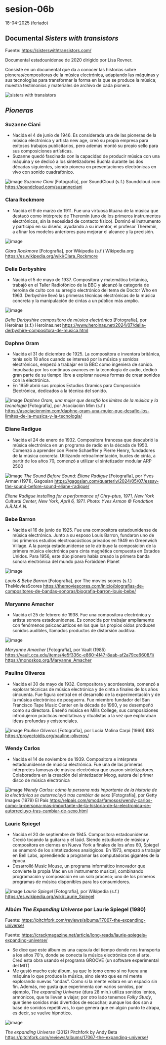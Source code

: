 # sesion-06b

18-04-2025 (feriado)


## Documental _Sisters with transistors_

Fuente: <https://sisterswithtransistors.com/>

Documental estadounidense de 2020 dirigido por Lisa Rovner. 

Consiste en un documental que da a conocer las historias sobre pioneras/compositoras de la música electrónica, adaptando las máquinas y sus tecnologías para transformar la forma en la que se produce la música; muestra testimonios y materiales de archivo de cada pionera.

![sisters with transistors](https://github.com/user-attachments/assets/e7f4017c-8fd8-4067-99a3-78a2d77be631)

## ***Pioneras***
### Suzanne Ciani
* Nacida el 4 de junio de 1946. Es considerada una de las pioneras de la música electrónica y artista new age, creó su propia empresa para exitosos trabajos publicitarios, pero además montó su propio sello para sus composiciones artísticas.
* Suzanne quedó fascinada con la capacidad de producir música con una máquina y se dedicó a los sintetizadores Buchla durante las dos décadas siguientes, siendo pionera en presentaciones electrónicas en vivo con sonido cuadrafónico.

![image](https://github.com/user-attachments/assets/d42f29a3-74bd-4b01-b701-c8f2316a0459)
_Suzanne Ciani_ [Fotografía], por SoundCloud (s.f.) Soundcloud.com <https://soundcloud.com/suzanneciani>

### Clara Rockmore
* Nacida el 9 de marzo de 1911. Fue una virtuosa lituana de la música que destacó como intérprete de Theremín (uno de los primeros instrumentos electrónicos, sin la necesidad de contacto físico). Dominó el instrumento y participó en su diseño, ayudando a su inventor, el profesor Theremin, a afinar los modelos anteriores para mejorar el alcance y la precisión.

![image](https://github.com/user-attachments/assets/d576f45d-554d-4ac4-b074-f89d56e4dacc)

_Clara Rockmore_ [Fotografía], por Wikipedia (s.f.) Wikipedia.org <https://es.wikipedia.org/wiki/Clara_Rockmore>

### Delia Derbyshire
* Nacida el 5 de mayo de 1937. Compositora y matemática británica, trabajó en el Taller Radiofónico de la BBC y alcanzó la categoría de heroína de culto con su arreglo electrónico del tema de Doctor Who en 1963. Derbyshire llevó las primeras técnicas electrónicas de la música concreta y la manipulación de cintas a un público más amplio.

![image](https://github.com/user-attachments/assets/b2c7f11c-cea0-4178-b271-84350d1ee7eb)

_Delia Derbyshire compositora de música electrónica_ [Fotografía], por Heroínas (s.f.) Heroínas.net <https://www.heroinas.net/2024/07/delia-derbyshire-compositora-de-musica.html>

### Daphne Oram 
* Nacida el 31 de diciembre de 1925. La compositora e inventora británica, tenía solo 18 años cuando se interesó por la música y sonidos electrónicos, empezó a trabajar en la BBC como ingeniera de sonido. Impulsada por los continuos avances en la tecnología de audio, dedicó gran parte de su tiempo libre a explorar nuevas formas de crear sonidos con la electrónica.
* En 1959 abrió sus propios Estudios Oramics para Composición Electrónica, dedicados a la técnica del sonido.

![image](https://github.com/user-attachments/assets/e453c747-4c18-4c4b-bf3e-c83a07b6df2b)
_Daphne Oram, una mujer que desafió los límites de la música y la tecnología_ [Fotografía], por Asociación Mim (s.f.) <https://asociacionmim.com/daphne-oram-una-mujer-que-desafio-los-limites-de-la-musica-y-la-tecnologia/>

### Eliane Radigue
* Nacida el 24 de enero de 1932. Compositora francesa que descubrió la música electrónica en un programa de radio en la década de 1950. Comenzó a aprender con Pierre Schaeffer y Pierre Henry, fundadores de la música concreta. Utilizando retroalimentación, bucles de cinta, a partir de los años 70, comenzó a utilizar el sintetizador modular ARP 2500

![image](https://github.com/user-attachments/assets/2a5a430a-637b-40a4-a57a-1451bf4535a9)
_The Sound Before Sound: Éliane Radigue_ [Fotografía], por Yves Arman (1971), Gagosian <https://gagosian.com/quarterly/2024/05/07/essay-the-sound-before-sound-eliane-radigue/>

_Éliane Radigue installing for a performance of Chry-ptus, 1971, New York Cultural Center, New York, April 6, 1971. Photo: Yves Arman © Fondation A.R.M.A.N._

### Bebe Barron 
* Nacida el 16 de junio de 1925. Fue una compositora estadounidense de música electrónica. Junto a su esposo Louis Barron, fundaron uno de los primeros estudios electroacústicos privados en 1949 en Greenwich Village. A la pareja estadounidense se le atribuye la composición de la primera música electrónica para cinta magnética compuesta en Estados Unidos. Para 1956, este dúo pionero había creado la primera banda sonora electrónica del mundo para Forbidden Planet

![image](https://github.com/user-attachments/assets/9daa7e3b-360a-4028-a68c-8fffbfa5d3f3)

_Louis & Bebe Barron_ [Fotografía], por The movies scores (s.f.) TheMoviesScores <https://themoviescores.com/inicio/biografias-de-compositores-de-bandas-sonoras/biografia-barron-louis-bebe/>

### Maryanne Amacher
* Nacida el 25 de febrero de 1938. Fue una compositora electrónica y artista sonora estadounidense. Es conocida por trabajar ampliamente con fenómenos psicoacústicos en los que los propios oídos producen sonidos audibles, llamados productos de distorsión auditiva. 

![image](https://github.com/user-attachments/assets/8c51ab56-ce21-4869-a75c-deb39d20c75a)

_Maryanne Amacher_ [Fotografía], por Vault (1985) <https://vault.cca.edu/items/4e5f336c-e860-4f47-8aab-af2a79ce6608/1/> <https://monoskop.org/Maryanne_Amacher>

### Pauline Oliveros
* Nacida el 30 de mayo de 1932. Compositora y acordeonista, comenzó a explorar técnicas de música electrónica y de cinta a finales de los años cincuenta. Fue figura central en el desarrollo de la experimentación y de la música electrónica de posguerra. Fue miembro fundador del San Francisco Tape Music Center en la década de 1960, y se desempeñó como su directora. Enseñó música en Mills College, sus composiciones introdujeron prácticas meditativas y ritualistas a la vez que exploraban ideas profundas y existenciales.

![image](https://github.com/user-attachments/assets/2334c1f4-874a-4beb-8982-5160dcd66b49)
_Pauline Oliveros_ [Fotografía], por Lucia Molina Carpi (1960) IDIS <https://proyectoidis.org/pauline-oliveros/>

### Wendy Carlos
* Nacida el 14 de noviembre de 1939. Compositora e intérprete estadounidense de música electrónica. Fue una de las primeras intérpretes famosas de música electrónica que usaron sintetizadores. Colaboradora en la creación del sintetizador Moog, autora del primer disco de música electrónica

![image](https://github.com/user-attachments/assets/ea913643-2ac9-48f3-abc6-ee6ff3d1b663)
_Wendy Carlos: cómo la persona más importante de la historia de la electrónica se autorrecluyó tras cambiar de sexo_ [Fotografía], por Getty Images (1979) El País <https://elpais.com/smoda/famosos/wendy-carlos-como-la-persona-mas-importante-de-la-historia-de-la-electronica-se-autorrecluyo-tras-cambiar-de-sexo.html>

### Laurie Spiegel 
* Nacida el 20 de septiembre de 1945. Compositora estadounidense. Creció tocando la guitarra y el laúd. Siendo estudiante de música y compositora en ciernes en Nueva York a finales de los años 60, Spiegel se enamoró de los sintetizadores analógicos. En 1973, empezó a trabajar en Bell Labs, aprendiendo a programar las computadoras gigantes de la época.
* Desarrolló Music Mouse, un programa informático innovador que convierte la propia Mac en un instrumento musical, combinando programación y composición en un solo proceso; uno de los primeros programas de música disponibles para los consumidores.

![image](https://github.com/user-attachments/assets/bcb9aee9-3cba-4d2b-a3f9-84784dc2e61a)
_Laurie Spiegel_ [Fotografía], por Wikipedia (s.f.) <https://es.wikipedia.org/wiki/Laurie_Spiegel>



### Albúm _The Expanding Universe_ por Laurie Spiegel (1980)

Fuente: <https://pitchfork.com/reviews/albums/17067-the-expanding-universe/>

Fuente: <https://crackmagazine.net/article/long-reads/laurie-spiegels-expanding-universe/>

* Se dice que este álbum es una capsula del tiempo donde nos transporta a los años 70's, donde se conecta la música electrónica con el arte. Creó esta obra usando el programa GROOVE (un software experimental del MIT)
* Me gustó mucho este álbum, ya que lo tomo como si no fuera una máquina lo que produce la música, sino siento que es mi mente explorando nuevas "ondas". Como si la mente volara en un espacio sin fin. Además, me gusta que experimenta con varios sonidos, por ejemplo, _The expanding Universe_ (dura 28 min.) utiliza sonidos lentos, armónicos, que te llevan a viajar; por otro lado tenemos _Folky Study_, que tiene sonidos más divertidos de escuchar; aunque los dos son a base de sonidos repetitivos, lo que genera que en algún punto te atrapa, es decir, se vuelve hipnótico.

![image](https://github.com/user-attachments/assets/c0b89f3b-9c6f-4cba-9866-b6b15e8312fd)

_The expanding Universe_ (2012) Pitchfork by Andy Beta <https://pitchfork.com/reviews/albums/17067-the-expanding-universe/>

